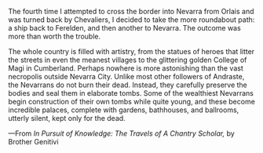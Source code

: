 The fourth time I attempted to cross the border into Nevarra from Orlais and was turned back by Chevaliers, I decided to take the more roundabout path: a ship back to Ferelden, and then another to Nevarra. The outcome was more than worth the trouble.

The whole country is filled with artistry, from the statues of heroes that litter the streets in even the meanest villages to the glittering golden College of Magi in Cumberland. Perhaps nowhere is more astonishing than the vast necropolis outside Nevarra City. Unlike most other followers of Andraste, the Nevarrans do not burn their dead. Instead, they carefully preserve the bodies and seal them in elaborate tombs. Some of the wealthiest Nevarrans begin construction of their own tombs while quite young, and these become incredible palaces, complete with gardens, bathhouses, and ballrooms, utterly silent, kept only for the dead.

—From <i> In Pursuit of Knowledge: The Travels of A Chantry Scholar, </i> by Brother Genitivi
